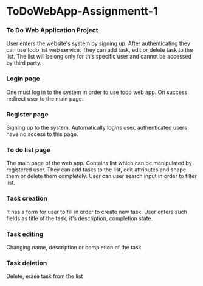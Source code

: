 # ToDoWebApp-Assignmentt-1
### To Do Web Application Project
User enters the website's system by signing up.
After authenticating they can use todo list web service.
They can add task, edit or delete task to the list.
The list will belong only for this specific user and cannot be accessed by third party.


### Login page 
One must log in to the system in order to use todo web app. On success redirect user to the main page.

### Register page
Signing up to the system. Automatically logins user, authenticated users have no access to this page.

### To do list page
The main page of the web app. Contains list which can be manipulated by registered user. They can add tasks to the list, edit attributes and shape them or delete them completely. User can user search input in order to filter list. 

### Task creation 
It has a form for user to fill in order to create new task. User enters such fields as title of the task, it's description, completion state.

### Task editing
Changing name, description or completion of the task

### Task deletion
Delete, erase task from the list





